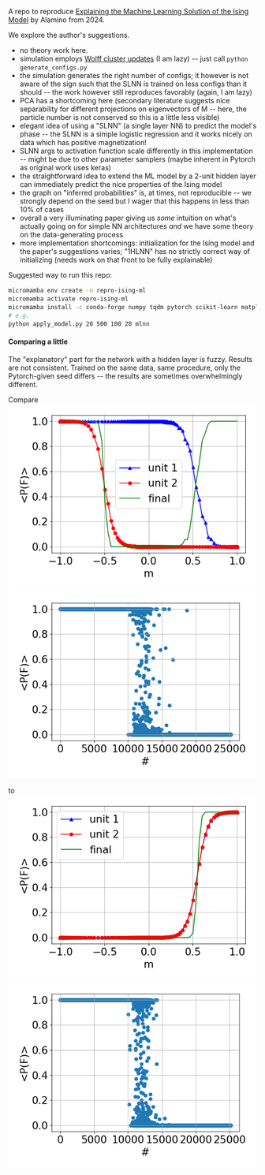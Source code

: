 A repo to reproduce [Explaining the Machine Learning Solution of the Ising Model](https://arxiv.org/abs/2402.11701)
by Alamino from 2024.

We explore the author's suggestions.

- no theory work here.
- simulation employs [Wolff cluster updates](https://en.wikipedia.org/wiki/Wolff_algorithm) (I am lazy) -- just call `python generate_configs.py` 
- the simulation generates the right number of configs; it however is not aware of the sign such that the SLNN is
  trained on less configs than it should -- the work however still reproduces favorably (again, I am lazy) 
- PCA has a shortcoming here (secondary literature suggests nice separability for different projections on eigenvectors
  of M -- here, the particle number is not conserved so this is a little less visible)
- elegant idea of using a "SLNN" (a single layer NN) to predict the model's phase -- the SLNN is a simple logistic
  regression and it works nicely on data which has positive magnetization!
- SLNN args to activation function scale differently in this implementation -- might be due to other parameter samplers
  (maybe inherent in Pytorch as original work uses keras)
- the straightforward idea to extend the ML model by a 2-unit hidden layer can immediately predict the nice properties
  of the Ising model
- the graph on "inferred probabilities" is, at times, not reproducible -- we strongly depend on the seed but I wager
  that this happens in less than 10% of cases
- overall a very illuminating paper giving us _some_ intuition on what's actually going on for simple NN architectures
  _and_ we have some theory on the data-generating process  
- more implementation shortcomings: initialization for the Ising model and the paper's suggestions varies; "1HLNN" has
  no strictly correct way of initializing (needs work on that front to be fully explainable) 



Suggested way to run this repo:

```bash
micromamba env create -n repro-ising-ml 
micromamba activate repro-ising-ml
micromamba install -c conda-forge numpy tqdm pytorch scikit-learn matplotlib
# e.g.
python apply_model.py 20 500 100 20 mlnn
```


#### Comparing a little
The "explanatory" part for the network with a hidden layer is fuzzy. Results are not consistent. Trained on the
same data, same procedure, only the Pytorch-given seed differs -- the results are sometimes overwhelmingly different.


Compare
![image info](./compare_mlnn_args/2ca847_hidden_final_units.png)
![image info](./compare_mlnn_args/2ca847_preds.png)

to
![image info](./compare_mlnn_args/03fc00_hidden_final_units.png)
![image info](./compare_mlnn_args/03fc00_preds.png)
